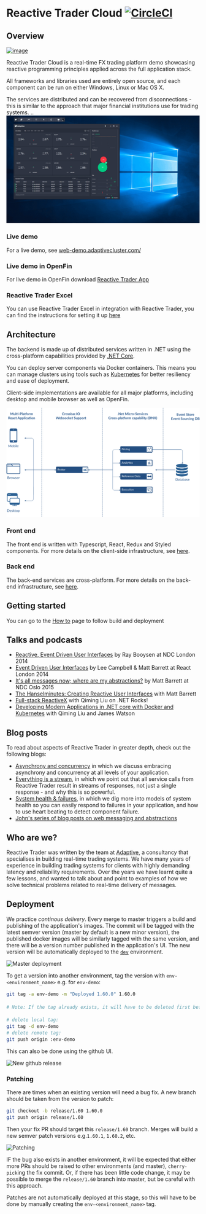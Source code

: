 # Reactive Trader Cloud [![CircleCI](https://circleci.com/gh/AdaptiveConsulting/ReactiveTraderCloud/tree/develop.svg?style=svg&circle-token=801547883329d22e505634493b58b26fbb742e46)](https://circleci.com/gh/AdaptiveConsulting/ReactiveTraderCloud/tree/develop)

## Overview

[![image](https://raw.githubusercontent.com/AdaptiveConsulting/ReactiveTrader/master/images/adaptive-logo.png)](http://weareadaptive.com/)

Reactive Trader Cloud is a real-time FX trading platform demo showcasing reactive programming principles applied across the full application stack.

All frameworks and libraries used are entirely open source, and each component can be run on either Windows, Linux or Mac OS X.

The services are distributed and can be recovered from disconnections - this is similar to the approach that major financial institutions use for trading systems.
..
![image](docs/reactive-trader.gif)

### Live demo
For a live demo, see [web-demo.adaptivecluster.com/](https://web-demo.adaptivecluster.com/)

### Live demo in OpenFin
For live demo in OpenFin download [Reactive Trader App](src/client/install)

### Reactive Trader Excel
You can use Reactive Trader Excel in integration with Reactive Trader, you can find the instructions for setting it up [here](docs/setup/reactive-trader-excel.md)

## Architecture

The backend is made up of distributed services written in .NET using the cross-platform capabilities provided by [.NET Core](https://dotnet.github.io).

You can deploy server components via Docker containers. This means you can manage clusters using tools such as [Kubernetes](http://kubernetes.io/) for better resiliency and ease of deployment.

Client-side implementations are available for all major platforms, including desktop and mobile browser as well as OpenFin.

![Architecture Overview](docs/ArchitectureOverview.png)

### Front end

The front end is written with Typescript, React, Redux and Styled components. For more details on the client-side infrastructure, see [here](docs/client.md).

### Back end

The back-end services are cross-platform. For more details on the back-end infrastructure, see [here](docs/server.md).

## Getting started
You can go to the [How to](docs/deployment/readme.md) page to follow build and deployment

## Talks and podcasts

+ [Reactive, Event Driven User Interfaces](https://vimeo.com/113716036) by Ray Booysen at NDC London 2014
+ [Event Driven User Interfaces](https://youtu.be/Tp5mRlHwZ7M) by Lee Campbell & Matt Barrett at React London 2014
+ [It's all messages now; where are my abstractions?](http://www.codesleuth.co.uk/notes/ndcoslo2015/Its-all-messages-now;-where-are-my-absractions.html) by Matt Barrett at NDC Oslo 2015
+ [The Hanselminutes: Creating Reactive User Interfaces](http://hanselminutes.com/428/creating-reactive-user-interfaces-with-adaptive-consultings-reactive-trader) with Matt Barrett
+ [Full-stack ReactiveX](http://dotnetrocks.com/?show=1333) with Qiming Liu on .NET Rocks!
+ [Developing Modern Applications in .NET core with Docker and Kubernetes](https://www.youtube.com/watch?v=70hcZO3zpnc) with Qiming Liu and James Watson

## Blog posts

To read about aspects of Reactive Trader in greater depth, check out the following blogs:
+ [Asynchrony and concurrency](http://weareadaptive.com/blog/2014/04/18/asynchrony-concurrency/) in which we discuss embracing asynchrony and concurrency at all levels of your application.
+ [Everything is a stream](http://weareadaptive.com/blog/2014/05/05/everything-is-a-stream/), in which we point out that all service calls from Reactive Trader result in streams of responses, not just a single response - and why this is so powerful.
+ [System health & failures](http://weareadaptive.com/blog/2014/06/16/system-health-failures/), in which we dig more into models of system health so you can easily respond to failures in your application, and how to use heart beating to detect component failure.
+ [John's series of blog posts on web messaging and abstractions](http://weareadaptive.com/blog/2015/06/15/series-of-blog-posts/)

## Who are we?

Reactive Trader was written by the team at [Adaptive](http://weareadaptive.com/), a consultancy that specialises in building real-time trading systems. We have many years of experience in building trading systems for clients with highly demanding latency and reliability requirements. Over the years we have learnt quite a few lessons, and wanted to talk about and point to examples of how we solve technical problems related to real-time delivery of messages.

## Deployment

We practice _continous delivery_. Every merge to master triggers a build and publishing of the application's images.
The commit will be tagged with the latest semver version (master by default is a new minor version), the published
docker images will be similarly tagged with the same version, and there will  be a version number published in
the application's UI. The new version will be automatically deployed to the [`dev`](https://web-dev.adaptivecluster.com/) environment.

![Master deployment](./docs/images/deploy-master.png "Master deployment")

To get a version into another environment, tag the version with `env-<environment_name>` e.g. for `env-demo`:

```bash
git tag -a env-demo -m "Deployed 1.60.0" 1.60.0

# Note: If the tag already exists, it will have to be deleted first before re-tagging

# delete local tag:
git tag -d env-demo
# delete remote tag:
git push origin :env-demo
```

This can also be done using the github UI.

![New github release](./docs/images/deploy-release-gh.gif "Github release")



### Patching

There are times when an existing version will need a bug fix.
A new branch should be taken from the version to patch:

```bash
git checkout -b release/1.60 1.60.0
git push origin release/1.60
```

Then your fix PR should target this `release/1.60` branch.
Merges will build a new semver patch versions e.g.`1.60.1`, `1.60.2`, etc.

![Patching](./docs/images/deploy-patch.png "Patching")

IF the bug also exists in another environment, it will be expected that either more PRs should be raised to other environments (and master), `cherry-pick`ing the fix commit. Or, if there has been little code change, it may be possible to merge the `release/1.60` branch into master, but be careful with this approach.

Patches are not automatically deployed at this stage, so this will have to be done by manually creating the `env-<environment_name>` tag.

